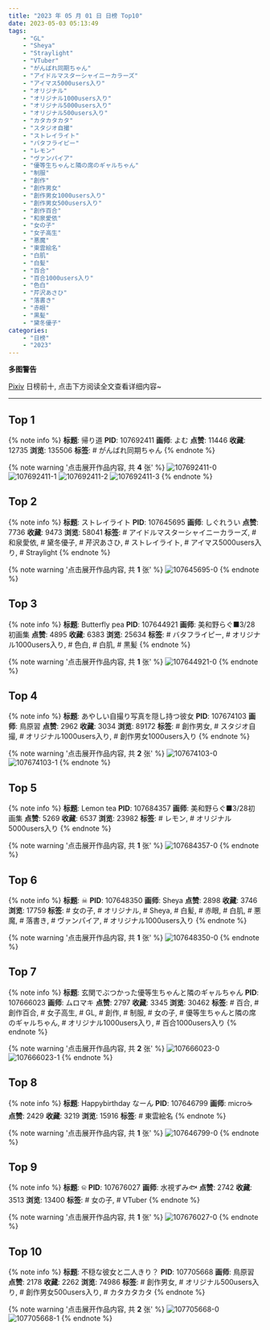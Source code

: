 ```yaml
---
title: "2023 年 05 月 01 日 日榜 Top10"
date: 2023-05-03 05:13:49
tags:
    - "GL"
    - "Sheya"
    - "Straylight"
    - "VTuber"
    - "がんばれ同期ちゃん"
    - "アイドルマスターシャイニーカラーズ"
    - "アイマス5000users入り"
    - "オリジナル"
    - "オリジナル1000users入り"
    - "オリジナル5000users入り"
    - "オリジナル500users入り"
    - "カタカタカタ"
    - "スタジオ自撮"
    - "ストレイライト"
    - "バタフライピー"
    - "レモン"
    - "ヴァンパイア"
    - "優等生ちゃんと隣の席のギャルちゃん"
    - "制服"
    - "創作"
    - "創作男女"
    - "創作男女1000users入り"
    - "創作男女500users入り"
    - "創作百合"
    - "和泉愛依"
    - "女の子"
    - "女子高生"
    - "悪魔"
    - "東雲絵名"
    - "白肌"
    - "白髪"
    - "百合"
    - "百合1000users入り"
    - "色白"
    - "芹沢あさひ"
    - "落書き"
    - "赤眼"
    - "黒髪"
    - "黛冬優子"
categories:
    - "日榜"
    - "2023"
---
```


<i class="fa fa-triangle-exclamation"></i>**多图警告**<i class="fa fa-triangle-exclamation"></i>

[Pixiv](https://www.pixiv.net/) 日榜前十, 点击下方阅读全文查看详细内容~

<!-- more -->

---

## Top 1

{% note info %}
**标题**: 帰り道
**PID**: 107692411 **画师**: よむ
**点赞**: 11446 **收藏**: 12735 **浏览**: 135506
**标签**: # がんばれ同期ちゃん
{% endnote %}

{% note warning '点击展开作品内容, 共 **4** 张' %}
![107692411-0](https://i.pixiv.re/img-original/img/2023/05/01/08/09/58/107692411_p0.png)
![107692411-1](https://i.pixiv.re/img-original/img/2023/05/01/08/09/58/107692411_p1.png)
![107692411-2](https://i.pixiv.re/img-original/img/2023/05/01/08/09/58/107692411_p2.png)
![107692411-3](https://i.pixiv.re/img-original/img/2023/05/01/08/09/58/107692411_p3.png)
{% endnote %}

## Top 2

{% note info %}
**标题**: ストレイライト
**PID**: 107645695 **画师**: しぐれうい
**点赞**: 7736 **收藏**: 9473 **浏览**: 58041
**标签**: # アイドルマスターシャイニーカラーズ, # 和泉愛依, # 黛冬優子, # 芹沢あさひ, # ストレイライト, # アイマス5000users入り, # Straylight
{% endnote %}

{% note warning '点击展开作品内容, 共 **1** 张' %}
![107645695-0](https://i.pixiv.re/img-original/img/2023/04/30/00/15/01/107645695_p0.jpg)
{% endnote %}

## Top 3

{% note info %}
**标题**: Butterfly pea
**PID**: 107644921 **画师**: 美和野らぐ■3/28初画集
**点赞**: 4895 **收藏**: 6383 **浏览**: 25634
**标签**: # バタフライピー, # オリジナル1000users入り, # 色白, # 白肌, # 黒髪
{% endnote %}

{% note warning '点击展开作品内容, 共 **1** 张' %}
![107644921-0](https://i.pixiv.re/img-original/img/2023/04/30/01/21/26/107644921_p0.png)
{% endnote %}

## Top 4

{% note info %}
**标题**: あやしい自撮り写真を隠し持つ彼女
**PID**: 107674103 **画师**: 鳥原習
**点赞**: 2962 **收藏**: 3034 **浏览**: 89172
**标签**: # 創作男女, # スタジオ自撮, # オリジナル1000users入り, # 創作男女1000users入り
{% endnote %}

{% note warning '点击展开作品内容, 共 **2** 张' %}
![107674103-0](https://i.pixiv.re/img-original/img/2023/04/30/21/01/46/107674103_p0.jpg)
![107674103-1](https://i.pixiv.re/img-original/img/2023/04/30/21/01/46/107674103_p1.jpg)
{% endnote %}

## Top 5

{% note info %}
**标题**: Lemon tea
**PID**: 107684357 **画师**: 美和野らぐ■3/28初画集
**点赞**: 5269 **收藏**: 6537 **浏览**: 23982
**标签**: # レモン, # オリジナル5000users入り
{% endnote %}

{% note warning '点击展开作品内容, 共 **1** 张' %}
![107684357-0](https://i.pixiv.re/img-original/img/2023/05/01/00/24/14/107684357_p0.png)
{% endnote %}

## Top 6

{% note info %}
**标题**: ☠
**PID**: 107648350 **画师**: Sheya
**点赞**: 2898 **收藏**: 3746 **浏览**: 17759
**标签**: # 女の子, # オリジナル, # Sheya, # 白髪, # 赤眼, # 白肌, # 悪魔, # 落書き, # ヴァンパイア, # オリジナル1000users入り
{% endnote %}

{% note warning '点击展开作品内容, 共 **1** 张' %}
![107648350-0](https://i.pixiv.re/img-original/img/2023/04/30/01/36/39/107648350_p0.jpg)
{% endnote %}

## Top 7

{% note info %}
**标题**: 玄関でぶつかった優等生ちゃんと隣のギャルちゃん
**PID**: 107666023 **画师**: ムロマキ
**点赞**: 2797 **收藏**: 3345 **浏览**: 30462
**标签**: # 百合, # 創作百合, # 女子高生, # GL, # 創作, # 制服, # 女の子, # 優等生ちゃんと隣の席のギャルちゃん, # オリジナル1000users入り, # 百合1000users入り
{% endnote %}

{% note warning '点击展开作品内容, 共 **2** 张' %}
![107666023-0](https://i.pixiv.re/img-original/img/2023/04/30/17/34/24/107666023_p0.jpg)
![107666023-1](https://i.pixiv.re/img-original/img/2023/04/30/17/34/24/107666023_p1.jpg)
{% endnote %}

## Top 8

{% note info %}
**标题**: Happybirthday なーん
**PID**: 107646799 **画师**: micro☕
**点赞**: 2429 **收藏**: 3219 **浏览**: 15916
**标签**: # 東雲絵名
{% endnote %}

{% note warning '点击展开作品内容, 共 **1** 张' %}
![107646799-0](https://i.pixiv.re/img-original/img/2023/04/30/00/44/22/107646799_p0.jpg)
{% endnote %}

## Top 9

{% note info %}
**标题**: ଳ
**PID**: 107676027 **画师**: 水視ずみ🐟
**点赞**: 2742 **收藏**: 3513 **浏览**: 13400
**标签**: # 女の子, # VTuber
{% endnote %}

{% note warning '点击展开作品内容, 共 **1** 张' %}
![107676027-0](https://i.pixiv.re/img-original/img/2023/04/30/21/43/10/107676027_p0.png)
{% endnote %}

## Top 10

{% note info %}
**标题**: 不穏な彼女と二人きり？
**PID**: 107705668 **画师**: 鳥原習
**点赞**: 2178 **收藏**: 2262 **浏览**: 74986
**标签**: # 創作男女, # オリジナル500users入り, # 創作男女500users入り, # カタカタカタ
{% endnote %}

{% note warning '点击展开作品内容, 共 **2** 张' %}
![107705668-0](https://i.pixiv.re/img-original/img/2023/05/01/19/04/20/107705668_p0.jpg)
![107705668-1](https://i.pixiv.re/img-original/img/2023/05/01/19/04/20/107705668_p1.jpg)
{% endnote %}
